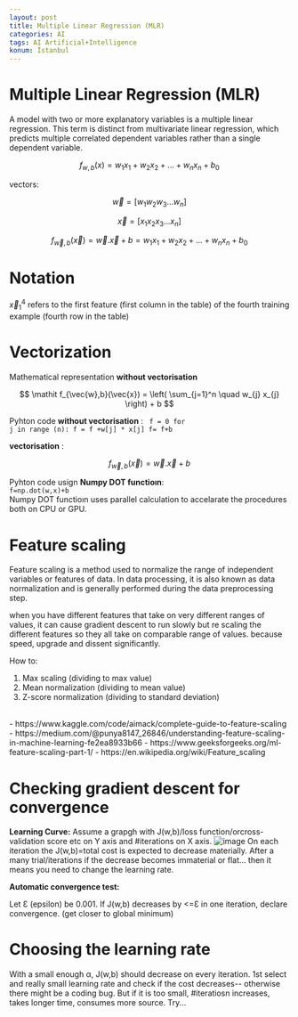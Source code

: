 ```yaml
---
layout: post
title: Multiple Linear Regression (MLR)
categories: AI
tags: AI Artificial+Intelligence
konum: İstanbul
---
```


# Multiple Linear Regression (MLR)

A model with two or more explanatory variables is a multiple linear regression.
This term is distinct from multivariate linear regression, which predicts multiple correlated dependent variables rather than a single dependent variable.

$$ \mathit f_{w,b}(x) = w_{1} x_{1} + w_{2} x_{2} + ... +  w_{n} x_{n} + b_{0} $$

vectors:

$$ \vec{w} = [w_{1} w_{2} w_{3} ... w_{n} ] $$
  
$$ \vec{x} = [x_{1} x_{2} x_{3} ... x_{n} ] $$

$$ \mathit f_{\vec{w},b}(\vec{x}) = \vec{w} . \vec{x}  + b =  w_{1} x_{1} + w_{2} x_{2} + ... +  w_{n} x_{n} + b_{0} $$ 

# Notation

$\vec{x}_{1} ^ 4$  refers to the first feature (first column in the table) of the fourth training example (fourth row in the table)

# Vectorization

Mathematical representation **without vectorisation** 

$$ \mathit f_{\vec{w},b}(\vec{x}) = \left( \sum_{j=1}^n \quad w_{j} x_{j} \right) + b $$

Pyhton code **without vectorisation** :
<code>
f = 0
for j in range (n):
    f = f +w[j] * x[j]
f= f+b
</code></br>

**vectorisation** :

$$ \mathit f_{\vec{w},b}(\vec{x}) = \vec{w} . \vec{x}  + b $$

Pyhton code usign **Numpy DOT functioın**: 
<code>
f=np.dot(w,x)+b
</code></br>
Numpy DOT functioın uses parallel calculation to accelarate the procedures both on CPU or GPU.

# Feature scaling

Feature scaling is a method used to normalize the range of independent variables or features of data. In data processing, it is also known as data normalization and is generally performed during the data preprocessing step.

when you have different features that take on very different ranges of values, it can cause gradient descent to run slowly but re scaling the different features so they all take on comparable range of values. because speed, upgrade and dissent significantly. 

How to:
1. Max scaling (dividing to max value)
2. Mean normalization (dividing to mean value)
3. Z-score normalization (dividing to standard deviation)

<br/>
- https://www.kaggle.com/code/aimack/complete-guide-to-feature-scaling
- https://medium.com/@punya8147_26846/understanding-feature-scaling-in-machine-learning-fe2ea8933b66
- https://www.geeksforgeeks.org/ml-feature-scaling-part-1/
- https://en.wikipedia.org/wiki/Feature_scaling


# Checking gradient descent for convergence

**Learning Curve:** Assume a grapgh with J(w,b)/loss function/orcross-validation score etc on Y axis and #iterations on X axis.
![image](https://upload.wikimedia.org/wikipedia/commons/2/24/Learning_Curves_%28Naive_Bayes%29.png)
On each iteration the J(w,b)=total cost is expected to decrease materially.
After a many trial/iterations if the decrease becomes immaterial or flat... then it means you need to change the learning rate.

**Automatic convergence test:**

Let Ɛ (epsilon) be 0.001.
If J(w,b) decreases by <=Ɛ in one iteration, declare convergence. (get closer to global minimum)

# Choosing the learning rate

With a small enough α, J(w,b) should decrease on every iteration.
1st select and really small learning rate and check if the cost decreases-- otherwise there might be a coding bug.
But if it is too small, #iteratiosn increases, takes longer time, consumes more source.
Try...




